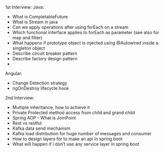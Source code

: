 1st Interview:
Java:
- What is CompletableFuture
- What is Stream in java
- Can we apply operations after using forEach on a stream
- Which functional interface applies to forEach as parameter (see also for map and filter)
- What happens if prototype object is injected using @Autowired inside a singleton object
- Describe circuit breaker pattern
- Describe factory design pattern
-

Angular:
- Change Detection strategy
- ngOnDestroy lifecycle hook


2nd Interview:
- Multiple inheritance, how to achieve it
- Private Protected method access from child and grand child
- Spring AOP - What is JoinPoint
- Rest vs restful
- Kafka data send mechanism
- Kafka load distribution for huge number of messages and consumer
- How to design layers for to make an api in spring boot
- What will happen if i don’t use any service layer in spring boot